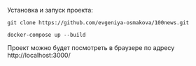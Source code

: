 Установка и запуск проекта:

    git clone https://github.com/evgeniya-osmakova/100news.git

    docker-compose up --build

    
Проект можно будет посмотреть в браузере по адресу http://localhost:3000/
   
